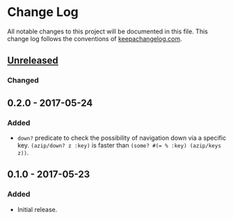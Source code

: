 # Change Log
All notable changes to this project will be documented in this file. This change
log follows the conventions of [keepachangelog.com](http://keepachangelog.com/).

## [Unreleased]
### Changed

## 0.2.0 - 2017-05-24
### Added
- `down?` predicate to check the possibility of navigation down via a specific
  key. `(azip/down? z :key)` is faster than `(some? #(= % :key) (azip/keys z))`.

## 0.1.0 - 2017-05-23
### Added
- Initial release.

[Unreleased]: https://github.com/your-name/azip/compare/0.1.1...HEAD
[0.1.1]: https://github.com/your-name/azip/compare/0.1.0...0.1.1
